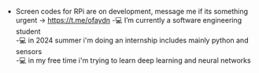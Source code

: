 -    Screen codes for RPi are on development, message me if its something urgent -> https://t.me/ofaydn
-💻 I’m currently a software engineering student                                                                                                                   
-💻 in 2024 summer i'm doing an internship includes mainly python and sensors                                                                                         
-💻 in my free time i'm trying to learn deep learning and neural networks


<!---
ofaydn/ofaydn is a ✨ special ✨ repository because its `README.md` (this file) appears on your GitHub profile.
You can click the Preview link to take a look at your changes.
--->
